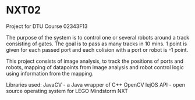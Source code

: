 NXT02
=====
Project for DTU Course 02343F13

The purpose of the system is to control one or several robots around a track consisting of gates. The goal is to pass as many tracks in 10 mins. 1 point is given for each passed port and each colision with a port or robot is -1 point.

This project consists of image analysis, to track the positions of ports and robots, mapping of datapoints from image analysis and robot control logic using information from the mapping.

Libraries used:
JavaCV - a Java wrapper of C++ OpenCV
lejOS API - open source operating system for LEGO Mindstorm NXT 
